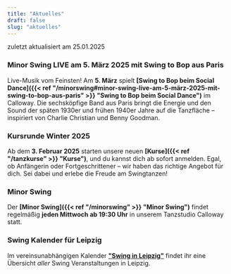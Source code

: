 ```yaml
---
title: "Aktuelles"
draft: false
slug: "aktuelles"
---
```


zuletzt aktualisiert am 25.01.2025

[//]: # (### Friday Night Balboa)
[//]: # (Im November laden wir euch wieder zum **[Friday Night Balboa]&#40;{{< ref "/fridaynightbalboa" >}} "Friday Night Balboa"&#41;**-Abend im Calloway ein: Am **29.11.**ab 18:30 Uhr starten wir mit einem Drop-In-Kurs, danach wird getanzt!)

[//]: # (### Tag der offenen Tür am 19.01.2025)
[//]: # (Am **19.01.2025** öffnen wir unsere Türen für euch! Kommt vorbei, lernt Swingtänze kennen und schnuppert in unsere Welt des Tanzes hinein. Weitere Infos findet ihr auf der Seite von unseren **[Tag der offenen Tür]&#40;{{< ref "/opendoor" >}} "Tag der offenen Tür"&#41;**! Danach gibt es die Möglichkeit, beim [Tea Dance]&#40;{{< ref "/swingteatime" >}} "Tea Dance"&#41; weiterzutanzen.)

### Minor Swing LIVE am 5. März 2025 mit Swing to Bop aus Paris
Live-Musik vom Feinsten! Am **5. März** spielt **[Swing to Bop beim Social Dance]({{< ref "/minorswing#minor-swing-live-am-5-märz-2025-mit-swing-to-bop-aus-paris" >}} "Swing to Bop beim Social Dance")** im Calloway. Die sechsköpfige Band aus Paris bringt die Energie und den Sound der späten 1930er und frühen 1940er Jahre auf die Tanzfläche – inspiriert von Charlie Christian und Benny Goodman.

### Kursrunde Winter 2025
Ab dem **3. Februar 2025** starten unsere neuen **[Kurse]({{< ref "/tanzkurse" >}} "Kurse")**, und du kannst dich ab sofort anmelden. Egal, ob Anfängerin oder Fortgeschrittener – wir haben das richtige Angebot für dich. Sei dabei und erlebe die Freude am Swingtanzen!

### Minor Swing
Der **[Minor Swing]({{< ref "/minorswing" >}} "Minor Swing")** findet regelmäßig **jeden Mittwoch ab 19:30 Uhr** in unserem Tanzstudio Calloway statt.

### Swing Kalender für Leipzig
Im vereinsunabhängigen Kalender [**"Swing in Leipzig"**](https://kalender.digital/0c529f4b4448ea55b992) findet ihr eine Übersicht *aller* Swing Veranstaltungen in Leipzig.
